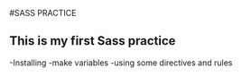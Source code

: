 #SASS PRACTICE
## This is my first Sass practice
-Installing
-make variables
-using  some directives and rules
